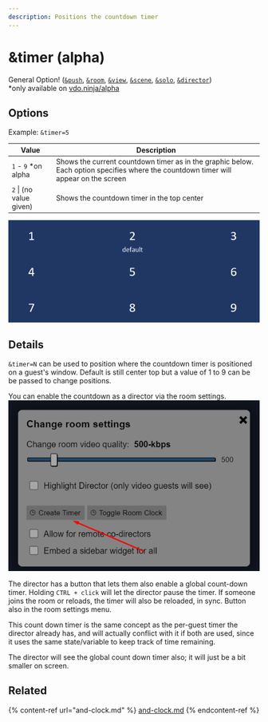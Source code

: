 ```yaml
---
description: Positions the countdown timer
---
```


# \&timer (alpha)

General Option! ([`&push`](../../source-settings/push.md), [`&room`](../../general-settings/room.md), [`&view`](../view-parameters/view.md), [`&scene`](../view-parameters/scene.md), [`&solo`](../mixer-scene-parameters/and-solo.md), [`&director`](../../viewers-settings/director.md))\
\*only available on [vdo.ninja/alpha](https://vdo.ninja/alpha/)

## Options

Example: `&timer=5`

| Value                   | Description                                                                                                                          |
| ----------------------- | ------------------------------------------------------------------------------------------------------------------------------------ |
| `1` - `9` \*on alpha    | Shows the current countdown timer as in the graphic below. Each option specifies where the countdown timer will appear on the screen |
| `2` \| (no value given) | Shows the countdown timer in the top center                                                                                          |

![](<../../.gitbook/assets/image (12).png>)

## Details

`&timer=N` can be used to position where the countdown timer is positioned on a guest's window. Default is still center top but a value of 1 to 9 can be be passed to change positions.

You can enable the countdown as a director via the room settings.\
![](<../../.gitbook/assets/image (11).png>)

The director has a button that lets them also enable a global count-down timer. Holding `CTRL + click` will let the director pause the timer. If someone joins the room or reloads, the timer will also be reloaded, in sync. Button also in the room settings menu.

This count down timer is the same concept as the per-guest timer the director already has, and will actually conflict with it if both are used, since it uses the same state/variable to keep track of time remaining.

The director will see the global count down timer also; it will just be a bit smaller on screen.

## Related

{% content-ref url="and-clock.md" %}
[and-clock.md](and-clock.md)
{% endcontent-ref %}

